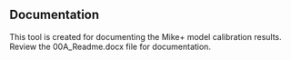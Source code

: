 ## Documentation



This tool is created for documenting the Mike+ model calibration results. 
Review the 00A_Readme.docx file for documentation.



	
